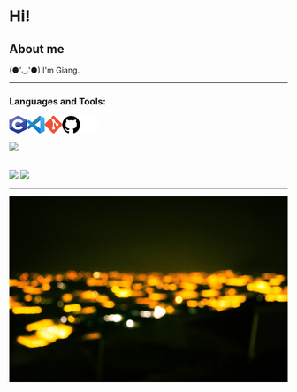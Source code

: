 # Hi!

## About me

(●'◡'●) I'm Giang.


---

### Languages and Tools:

<img align='left' width="32" height="32" src="icon/c-program-icon.svg"/>
<img align='left' width="32" height="32" src="icon/visual-studio-code-icon.svg"/>
<img align='left' width="32" height="32" src="icon/git-icon.svg"/>
<img align='left' width="32" height="32" src="icon/github-icon.svg"/>
<img align='left' width="32" height="32" src="icon/altiumdesigner-white.svg"/>
<!-- -->
<br>


<br>

![](https://komarev.com/ghpvc/?username=rtgzng1802&color=yellow&label=Profile+views&style=flat-square)

<br>

<img width="" height="150" src="https://github-readme-stats.vercel.app/api?username=trgzng1802&show_icons=true&theme=tokyonight"/>
<img width="" height="150" src="https://github-readme-stats.vercel.app/api/top-langs/?username=trgzng1802&layout=compact&theme=tokyonight"/>


---

<img width="" height="" src="https://github.com/trgzng1802/trgzng1802/blob/main/wallpaper_tramcam.jpg"/>

<!-- -->


